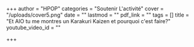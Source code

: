 +++
author = "HPOP"
categories = "Soutenir L'activité"
cover = "/uploads/cover5.png"
date = ""
lastmod = ""
pdf_link = ""
tags = []
title = "Et AIO tu me montres un Karakuri Kaizen et pourquoi c'est faire?"
youtube_video_id = ""

+++
